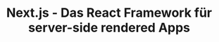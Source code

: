 ---
title: "Next.js - Das React Framework für server-side rendered Apps"
name: "Next.js"
description: "Next.js kombiniert die Vorteile von React mit serverseitigem Rendering und ermöglicht so SEO-freundliche, performante Webanwendungen."

benefits:
- title: "Serverseitiges Rendering"
  description: "Next.js rendert Inhalte serverseitig für bessere Performance und SEO."
  icon: "mdi:server"
- title: "Automatische Code-Splitting"
  description: "Der Code wird automatisch in Bundles aufgeteilt, um Ladezeiten zu optimieren."
  icon: "mdi:code-braces"
- title: "Einfache Setup und Deployment" 
  description: "Per CLI kann eine Next.js App mit wenigen Befehlen erstellt und deployed werden."
  icon: "mdi:cloud-upload"
- title: "Vereinfachte Datenfetching"
  description: "Daten können serverseitig vorgerendert werden, ohne Client-seitiges Fetching."
  icon: "mdi:database"
- title: "Entwicklerfreundlich"
  description: "Next.js ist leicht erlernbar und ermöglicht schnelle, produktive Entwicklung."
  icon: "mdi:code-tags"
- title: "React Ökosystem"
  description: "Next.js nutzt React und ist kompatibel mit allen React Tools und Bibliotheken."
  icon: "mdi:puzzle-outline"
  
ctaLabel: "Next.js jetzt testen"

whyChooseTool: 
  eyebrow: "Warum sollten Sie Next.js nutzen?"
  heading: "Moderner Stack für skalierbare Web-Apps"
  advantages: "Next.js vereint die Vorteile von React, serverseitigem Rendering und statischer Site-Generierung für SEO und Performance."
  useCases:
  - title: "Webanwendungen"
    description: "Next.js eignet sich ideal für komplexe, interaktive Web-Apps mit häufig wechselnden Inhalten."
    icon: "mdi:web"
  - title: "Marketing-Websites"
    description: "Durch serverseitiges Rendering und statisches Generieren sind Websites SEO-freundlich."
    icon: "mdi:globe"
  - title: "E-Commerce"
    description: "Next.js ermöglicht performante Shops mit serverseitigem Rendering für SEO."
    icon: "mdi:shopping"
  - title: "Blogs / CMS"
    description: "Serverseitig gerendertes Content Management für WordPress, Drupal und andere Headless CMS." 
    icon: "mdi:blog"
  - title: "Dashboards"
    description: "Interaktive Dashboards mit häufig wechselnden Daten profitieren von Next.js."
    icon: "mdi:monitor-dashboard"
  - title: "Progressive Web Apps"
    description: "Next.js unterstützt PWAs durch serverseitiges Rendering, Codesplitting und Prefetching."
    icon: "mdi:cellphone-link"
  - title: "Microservices"
    description: "Next.js ermöglicht den Einsatz als Microfrontend innerhalb einer Microservice Architektur."
    icon: "mdi:chip"
  - title: "JAMStack"
    description: "Next.js integriert sich nahtlos in den modernen JAMStack mit Headless CMS und APIs."
    icon: "mdi:stack-overflow"

featureOverview:
  mainFeatures:
  - Serverseitiges Rendering
  - Automatisches Codesplitting
  - Vereinfachtes Routing 
  - Unterstützung für SSG und SSR
  - Entwickler-DX
  - Vereinfachtes Datenfetching
  - API Routes
  - Built-In CSS Support  
  integrationOptions:
  - React-Bibliotheken
  - Headless CMS
  - Backend-Frameworks 
  - CI/CD-Tools
  - Cloud-Hosting-Plattformen

customerReviewsOrSuccessStories:
- reviewOrStory: "Next.js hat unsere Web-App viel schneller und performanter gemacht durch Codesplitting und SSR." 
- reviewOrStory: "Durch den Wechsel auf Next.js konnten wir die Ladezeit unserer Website drastisch reduzieren."

ctaSection:
  actionCall: "Modernisieren Sie Ihre Web-Apps mit Next.js"
  actionLabel: "Demo anfordern"
  
faq:
  heading: "Häufig gestellte Fragen"
  questions:
  - question: "Was ist der Vorteil von serverseitigem Rendering?"
    answer: "Es verbessert Performance, SEO und ermöglicht datenabhängiges Rendering."
  - question: "Wie unterscheidet sich Next.js von CRA?"
    answer: "Next.js beinhaltet serverseitiges Rendering, automatisches Routing, Codesplitting uvm."
  - question: "Kann man Next.js mit CMS wie WordPress nutzen?"
    answer: "Ja, Next.js funktioniert gut mit Headless CMS durch die API Routes."
  - question: "Was ist der Unterschied zwischen SSG und SSR?"
    answer: "Bei SSG werden statische Seiten gebaut, bei SSR wird jede Anfrage serverseitig gerendert."
  - question: "Wie deployt man eine Next.js Anwendung?"
    answer: "Deployments sind einfach möglich auf Vercel, Netlify, Heroku, Lambda, traditionellen Servern etc."
  - question: "Kann man Next.js Apps auch mobil bereitstellen?"
    answer: "Ja, mit React Native können Next.js Apps auch als native iOS und Android Apps genutzt werden."
  - question: "Benötigt man Node.js Kenntnisse für Next.js?"
    answer: "Grundlegende Node.js Kenntnisse sind hilfreich, aber kein Muss. React Kenntnisse sind wichtiger."
  - question: "Wie lässt sich Next.js am besten erlernen?"
    answer: "Die offizielle Doku ist sehr gut. Anfänger sollten interaktive Tutorials nutzen." 
  - question: "Kann man mit Next.js auch statische Websites erstellen?"
    answer: "Ja, Next.js ermöglicht statisches Generieren von Websites und kann als JAMStack eingesetzt werden."
  - question: "Lässt sich Next.js gut mit TypeScript nutzen?"
    answer: "Definitiv - Next.js hat von Haus aus sehr gute TypeScript-Unterstützung."
  
---